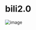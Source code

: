 # bili2.0
![image](https://user-images.githubusercontent.com/99774507/176321245-fd80a4fc-f6c3-4264-ad87-d8f1c3aef5dc.png)
